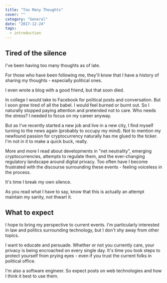 ```yaml
---
title: "Too Many Thoughts"
cover: ""
category: "General"
date: "2017-12-24"
tags:
  - introduction
---
```


## Tired of the silence

I've been having too many thoughts as of late.

For those who have been following me, they'll know that I have a history of sharing my thoughts - especially political ones.

I even wrote a blog with a good friend, but that soon died.

In college I would take to Facebook for political posts and conversation. But I soon grew tired of all the babel. I would feel burned or burnt out. So I naturally stopped paying attention and pretended not to care. Who needs the stress? I needed to focus on my career anyway.

But as I've recently started a new job and live in a new city, I find myself turning to the news again (probably to occupy my mind). Not to mention my newfound passion for cryptocurrency naturally has me glued to the ticker. I'm not in it to make a quick buck, really.

More and more I read about developments in "net neutrality", emerging cryptocurrencies, attempts to regulate them, and the ever-changing regulatory landscape around digital privacy. Too often have I become frustrated with the discourse surrounding these events - feeling voiceless in the process.

It's time I break my own silence.

As you read what I have to say, know that this is actually an attempt maintain my sanity, not thwart it.

## What to expect

I hope to bring my perspective to current events. I'm particularly interested in law and politics surrounding technology, but I don't shy away from other topics.

I want to educate and persuade. Whether or not you currently care, your privacy is being encroached on every single day. It's time you took steps to protect yourself from prying eyes - even if you trust the current folks in political office.

I'm also a software engineer. So expect posts on web technologies and how I think it best to use them.
